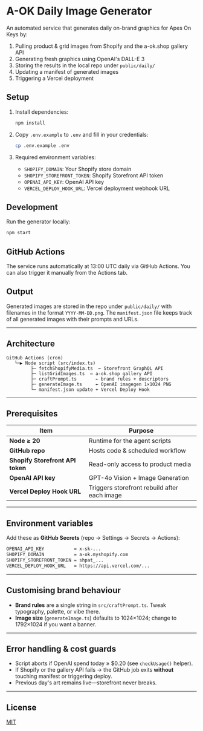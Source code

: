 # A-OK Daily Image Generator

An automated service that generates daily on-brand graphics for Apes On Keys by:

1. Pulling product & grid images from Shopify and the a-ok.shop gallery API
2. Generating fresh graphics using OpenAI's DALL-E 3
3. Storing the results in the local repo under `public/daily/`
4. Updating a manifest of generated images
5. Triggering a Vercel deployment

## Setup

1. Install dependencies:

   ```bash
   npm install
   ```

2. Copy `.env.example` to `.env` and fill in your credentials:

   ```bash
   cp .env.example .env
   ```

3. Required environment variables:
   - `SHOPIFY_DOMAIN`: Your Shopify store domain
   - `SHOPIFY_STOREFRONT_TOKEN`: Shopify Storefront API token
   - `OPENAI_API_KEY`: OpenAI API key
   - `VERCEL_DEPLOY_HOOK_URL`: Vercel deployment webhook URL

## Development

Run the generator locally:

```bash
npm start
```

## GitHub Actions

The service runs automatically at 13:00 UTC daily via GitHub Actions. You can also trigger it manually from the Actions tab.

## Output

Generated images are stored in the repo under `public/daily/` with filenames in the format `YYYY-MM-DD.png`. The `manifest.json` file keeps track of all generated images with their prompts and URLs.

---

## Architecture

```text
GitHub Actions (cron)
   └─▶ Node script (src/index.ts)
         ├─ fetchShopifyMedia.ts  ← Storefront GraphQL API
         ├─ listGridImages.ts  ← a-ok.shop gallery API
         ├─ craftPrompt.ts       ← brand rules + descriptors
         ├─ generateImage.ts     ← OpenAI imagegen 1×1024 PNG
         └─ manifest.json update + Vercel Deploy Hook
```

---

## Prerequisites

| Item                             | Purpose                                      |
| -------------------------------- | -------------------------------------------- |
| **Node ≥ 20**                    | Runtime for the agent scripts                |
| **GitHub repo**                  | Hosts code & scheduled workflow              |
| **Shopify Storefront API token** | Read-only access to product media            |
| **OpenAI API key**               | GPT-4o Vision + Image Generation             |
| **Vercel Deploy Hook URL**       | Triggers storefront rebuild after each image |

---

## Environment variables

Add these as **GitHub Secrets** (repo → Settings → Secrets → Actions):

```bash
OPENAI_API_KEY           = x-sk-...
SHOPIFY_DOMAIN           = a-ok.myshopify.com
SHOPIFY_STOREFRONT_TOKEN = shpat_...
VERCEL_DEPLOY_HOOK_URL   = https://api.vercel.com/...
```

---

## Customising brand behaviour

- **Brand rules** are a single string in `src/craftPrompt.ts`. Tweak typography, palette, or vibe there.
- **Image size** (`generateImage.ts`) defaults to 1024×1024; change to 1792×1024 if you want a banner.

---

## Error handling & cost guards

- Script aborts if OpenAI spend today ≥ $0.20 (see `checkUsage()` helper).
- If Shopify or the gallery API fails → the GitHub job exits **without** touching manifest or triggering deploy.
- Previous day's art remains live—storefront never breaks.

---

## License

[MIT](LICENSE)

